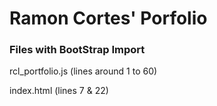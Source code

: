 # Ramon Cortes' Porfolio

### Files with BootStrap Import

rcl_portfolio.js (lines around 1 to 60)

index.html (lines 7 & 22)
